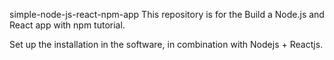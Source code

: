 simple-node-js-react-npm-app
This repository is for the Build a Node.js and React app with npm tutorial.

Set up the installation in the software, in combination with Nodejs + Reactjs.


